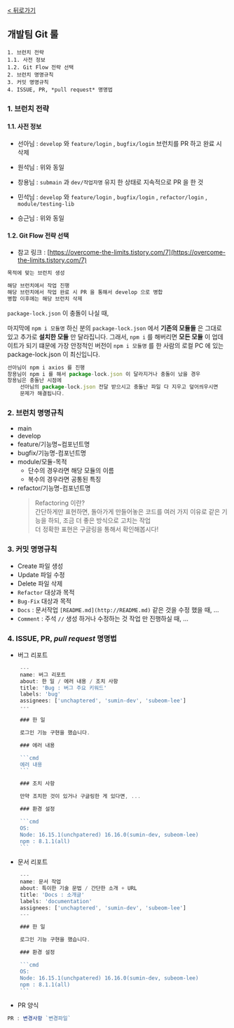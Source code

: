 [< 뒤로가기](./README.md)

## 개발팀 Git 룰

```CMD
1. 브런치 전략
1.1. 사전 정보
1.2. Git Flow 전략 선택
2. 브런치 명명규칙
3. 커밋 명명규칙
4. ISSUE, PR, *pull request* 명명법
```

### 1. 브런치 전략

#### 1.1. 사전 정보
    
- 선아님 : `develop` 와 `feature/login` , `bugfix/login` 브런치를 PR 하고 완료 시 삭제
    
- 원석님 : 위와 동일
    
- 창용님 : `submain` 과 `dev/작업자명` 유지 한 상태로 지속적으로 PR 을 한 것
    
- 민석님 : `develop` 와 `feature/login` , `bugfix/login` , `refactor/login` , `module/testing-lib` 
    
- 승근님 : 위와 동일    

#### 1.2. Git Flow 전략 선택

- 참고 링크 : [https://overcome-the-limits.tistory.com/7](https://overcome-the-limits.tistory.com/7)

```jsx
목적에 맞는 브런치 생성

해당 브런치에서 작업 진행
해당 브런치에서 작업 완료 시 PR 을 통해서 develop 으로 병합
병합 이후에는 해당 브런치 삭제
```

`package-lock.json` 이 충돌이 나실 때,

마지막에 `npm i 모듈명` 하신 분의 `package-lock.json` 에서 **기존의 모듈들** 은 그대로 있고 추가로 **설치한 모듈** 만 달라집니다.
그래서, `npm i` 를 해버리면 **모든 모듈** 이 업데이트가 되기 떄문에 가장 안정적인 버전이 `npm i 모듈명` 를 한 사람의 로컬 PC 에 있는 package-lock.json 이 최신입니다.

```jsx
선아님이 npm i axios 를 진행
창용님이 npm i 를 해서 package-lock.json 이 달라지거나 충돌이 났을 경우
창용님은 충돌난 시점에
	선아님의 package-lock.json 전달 받으시고 충돌난 파일 다 지우고 덮어씌우시면
	문제가 해결됩니다.
```

### 2. 브런치 명명규칙

- main
- develop
- feature/기능명~컴포넌트명
- bugfix/기능명-컴포넌트명
- module/모듈-목적
    - 단수의 경우라면 해당 모듈의 이름
    - 복수의 경우라면 공통된 특징
- refactor/기능명-컴포넌트명
    > Refactoring 이란? <br>
    > 간단하게만 표현하면, 돌아가게 만들어놓은 코드를 여러 가지 이유로 같은 기능을 하되, 조금 더 좋은 방식으로 고치는 작업 <br>
    > 더 정확한 표현은 구글링을 통해서 확인해봅시다!

### 3. 커밋 명명규칙

- Create 파일 생성
- Update 파일 수정
- Delete 파일 삭제
- `Refactor` 대상과 목적
- `Bug-Fix` 대상과 목적
- `Docs` : 문서작업 `[README.md](http://README.md)` 같은 것을 수정 했을 때, …
- `Comment` : 주석 `//` 생성 하거나 수정하는 것 작업 만 진행하실 때, …

### 4. ISSUE, PR, *pull request* 명명법

- 버그 리포트
    
```jsx
    ---
    name: 버그 리포트
    about: 한 일 / 에러 내용 / 조치 사항
    title: 'Bug : 버그 주요 키워드'
    labels: 'bug'
    assignees: ['unchaptered', 'sumin-dev', 'subeom-lee']
    ---

    ### 한 일

    로그인 기능 구현을 했습니다.

    ### 에러 내용

    ```cmd
    에러 내용
    ```

    ### 조치 사항

    만약 조치한 것이 있거나 구글링한 게 있다면, ...

    ### 환경 설정

    ```cmd
    OS:
    Node: 16.15.1(unchpatered) 16.16.0(sumin-dev, subeom-lee)
    npm : 8.1.1(all)
    ```
```
    
- 문서 리포트
    
```jsx
    ---
    name: 문서 작업
    about: 특이한 기술 문법 / 간단한 소개 + URL
    title: 'Docs : 소개글'
    labels: 'documentation'
    assignees: ['unchaptered', 'sumin-dev', 'subeom-lee']
    ---

    ### 한 일

    로그인 기능 구현을 했습니다.

    ### 환경 설정

    ```cmd
    OS:
    Node: 16.15.1(unchpatered) 16.16.0(sumin-dev, subeom-lee)
    npm : 8.1.1(all)
    ```
```
    
- PR 양식
    
```jsx
PR : 변경사항 `변경파일`
```